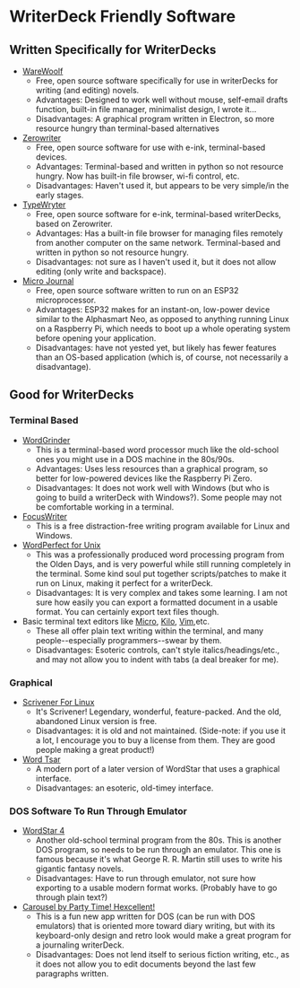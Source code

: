 # WriterDeck Friendly Software

## Written Specifically for WriterDecks

- [WareWoolf](https://github.com/brsloan/warewoolf/wiki)
   - Free, open source software specifically for use in writerDecks for writing (and editing) novels.
   - Advantages: Designed to work well without mouse, self-email drafts function, built-in file manager, minimalist design, I wrote it...
   - Disadvantages: A graphical program written in Electron, so more resource hungry than terminal-based alternatives
- [Zerowriter](https://github.com/zerowriter/zerowriter1/tree/main)
   - Free, open source software for use with e-ink, terminal-based devices.
   - Advantages: Terminal-based and written in python so not resource hungry. Now has built-in file browser, wi-fi control, etc.
   - Disadvantages: Haven't used it, but appears to be very simple/in the early stages.
- [TypeWryter](https://github.com/RyWhal/TypeWryter)
   - Free, open source software for e-ink, terminal-based writerDecks, based on Zerowriter.
   - Advantages: Has a built-in file browser for managing files remotely from another computer on the same network. Terminal-based and written in python so not resource hungry.
   - Disadvantages: not sure as I haven't used it, but it does not allow editing (only write and backspace).
- [Micro Journal](https://github.com/unkyulee/micro-journal)
   - Free, open source software written to run on an ESP32 microprocessor.
   - Advantages: ESP32 makes for an instant-on, low-power device similar to the Alphasmart Neo, as opposed to anything running Linux on a Raspberry Pi, which needs to boot up a whole operating system before opening your application.
   - Disadvantages: have not yested yet, but likely has fewer features than an OS-based application (which is, of course, not necessarily a disadvantage).

## Good for WriterDecks

### Terminal Based

- [WordGrinder](http://cowlark.com/wordgrinder/index.html)
   - This is a terminal-based word processor much like the old-school ones you might use in a DOS machine in the 80s/90s.
   - Advantages: Uses less resources than a graphical program, so better for low-powered devices like the Raspberry Pi Zero.
   - Disadvantages: It does not work well with Windows (but who is going to build a writerDeck with Windows?). Some people may not be comfortable working in a terminal.
- [FocusWriter](https://gottcode.org/focuswriter/)
   - This is a free distraction-free writing program available for Linux and Windows.
- [WordPerfect for Unix](https://github.com/taviso/wpunix)
   - This was a professionally produced word processing program from the Olden Days, and is very powerful while still running completely in the terminal. Some kind soul put together scripts/patches to make it run on Linux, making it perfect for a writerDeck.
   - Disadvantages: It is very complex and takes some learning. I am not sure how easily you can export a formatted document in a usable format. You can certainly export text files though.
- Basic terminal text editors like [Micro](https://micro-editor.github.io/), [Kilo](https://viewsourcecode.org/snaptoken/kilo/), [Vim](https://github.com/vim/vim),etc.
   - These all offer plain text writing within the terminal, and many people--especially programmers--swear by them.
   - Disadvantages: Esoteric controls, can't style italics/headings/etc., and may not allow you to indent with tabs (a deal breaker for me).


### Graphical

- [Scrivener For Linux](https://www.linux-apps.com/p/1673680/)
   - It's Scrivener! Legendary, wonderful, feature-packed. And the old, abandoned Linux version is free.
   - Disadvantages: it is old and not maintained. (Side-note: if you use it a lot, I encourage you to buy a license from them. They are good people making a great product!)
- [Word Tsar](http://wordtsar.ca/)
   - A modern port of a later version of WordStar that uses a graphical interface.
   - Disadvantages: an esoteric, old-timey interface.

### DOS Software To Run Through Emulator

- [WordStar 4](https://www.abandonwaredos.com/abandonware-game.php?abandonware=Wordstar+4&gid=2601#)
   - Another old-school terminal program from the 80s. This is another DOS program, so needs to be run through an emulator. This one is famous because it's what George R. R. Martin still uses to write his gigantic fantasy novels.
   - Disadvantages: Have to run through emulator, not sure how exporting to a usable modern format works. (Probably have to go through plain text?)
- [Carousel by Party Time! Hexcellent!](https://partytimehexcellent.itch.io/carousel)
   - This is a fun new app written for DOS (can be run with DOS emulators) that is oriented more toward diary writing, but with its keyboard-only design and retro look would make a great program for a journaling writerDeck.
   - Disadvantages: Does not lend itself to serious fiction writing, etc., as it does not allow you to edit documents beyond the last few paragraphs written.
